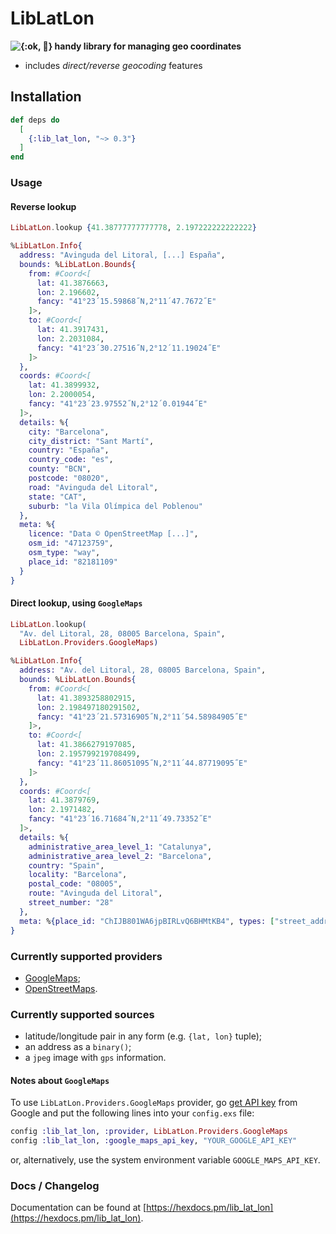 # LibLatLon

**![{:ok, 📍}](/images/stuff/logo.png?raw=true) handy library for managing geo coordinates**

* includes _direct/reverse geocoding_ features

## Installation

```elixir
def deps do
  [
    {:lib_lat_lon, "~> 0.3"}
  ]
end
```

### Usage

#### Reverse lookup

```elixir
LibLatLon.lookup {41.38777777777778, 2.197222222222222}

%LibLatLon.Info{
  address: "Avinguda del Litoral, [...] España",
  bounds: %LibLatLon.Bounds{
    from: #Coord<[
      lat: 41.3876663,
      lon: 2.196602,
      fancy: "41°23´15.59868˝N,2°11´47.7672˝E"
    ]>,
    to: #Coord<[
      lat: 41.3917431,
      lon: 2.2031084,
      fancy: "41°23´30.27516˝N,2°12´11.19024˝E"
    ]>
  },
  coords: #Coord<[
    lat: 41.3899932,
    lon: 2.2000054,
    fancy: "41°23´23.97552˝N,2°12´0.01944˝E"
  ]>,
  details: %{
    city: "Barcelona",
    city_district: "Sant Martí",
    country: "España",
    country_code: "es",
    county: "BCN",
    postcode: "08020",
    road: "Avinguda del Litoral",
    state: "CAT",
    suburb: "la Vila Olímpica del Poblenou"
  },
  meta: %{
    licence: "Data © OpenStreetMap [...]",
    osm_id: "47123759",
    osm_type: "way",
    place_id: "82181109"
  }
}
```

#### Direct lookup, using `GoogleMaps`

```elixir
LibLatLon.lookup(
  "Av. del Litoral, 28, 08005 Barcelona, Spain",
  LibLatLon.Providers.GoogleMaps)

%LibLatLon.Info{
  address: "Av. del Litoral, 28, 08005 Barcelona, Spain",
  bounds: %LibLatLon.Bounds{
    from: #Coord<[
      lat: 41.3893258802915,
      lon: 2.198497180291502,
      fancy: "41°23´21.57316905˝N,2°11´54.58984905˝E"
    ]>,
    to: #Coord<[
      lat: 41.3866279197085,
      lon: 2.195799219708499,
      fancy: "41°23´11.86051095˝N,2°11´44.87719095˝E"
    ]>
  },
  coords: #Coord<[
    lat: 41.3879769,
    lon: 2.1971482,
    fancy: "41°23´16.71684˝N,2°11´49.73352˝E"
  ]>,
  details: %{
    administrative_area_level_1: "Catalunya",
    administrative_area_level_2: "Barcelona",
    country: "Spain",
    locality: "Barcelona",
    postal_code: "08005",
    route: "Avinguda del Litoral",
    street_number: "28"
  },
  meta: %{place_id: "ChIJB801WA6jpBIRLvQ6BHMtKB4", types: ["street_address"]}
}
```

### Currently supported providers

* [GoogleMaps](https://developers.google.com/maps/documentation/geocoding/intro#geocoding);
* [OpenStreetMaps](https://nominatim.openstreetmap.org/).

### Currently supported sources

* latitude/longitude pair in any form (e.g. `{lat, lon}` tuple);
* an address as a `binary()`;
* a `jpeg` image with `gps` information.

#### Notes about `GoogleMaps`

To use `LibLatLon.Providers.GoogleMaps` provider, go
[get API key](https://developers.google.com/maps/documentation/geocoding/get-api-key)
from Google and put the following lines into your `config.exs` file:

```elixir
config :lib_lat_lon, :provider, LibLatLon.Providers.GoogleMaps
config :lib_lat_lon, :google_maps_api_key, "YOUR_GOOGLE_API_KEY"
```

or, alternatively, use the system environment variable `GOOGLE_MAPS_API_KEY`.

### Docs / Changelog

Documentation can be found at [https://hexdocs.pm/lib_lat_lon](https://hexdocs.pm/lib_lat_lon).
